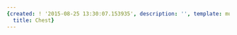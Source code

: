 ```yaml
---
{created: ! '2015-08-25 13:30:07.153935', description: '', template: muscle.html,
  title: Chest}
---
```

